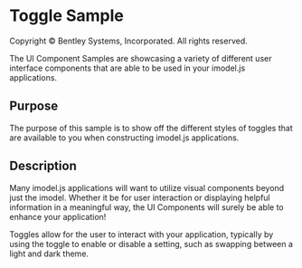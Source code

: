 # Toggle Sample

Copyright © Bentley Systems, Incorporated. All rights reserved.

The UI Component Samples are showcasing a variety of different user interface components that are able to be used in your imodel.js applications.

## Purpose

The purpose of this sample is to show off the different styles of toggles that are available to you when constructing imodel.js applications.

## Description

Many imodel.js applications will want to utilize visual components beyond just the imodel. Whether it be for user interaction or displaying helpful information in a meaningful way, the UI Components will surely be able to enhance your application!

Toggles allow for the user to interact with your application, typically by using the toggle to enable or disable a setting, such as swapping between a light and dark theme.
